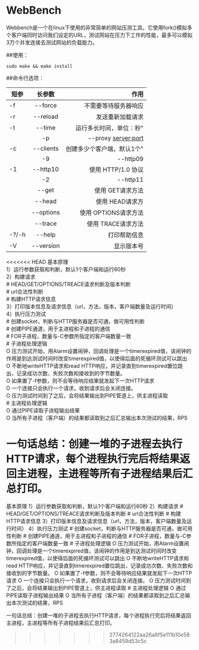 # WebBench

Webbench是一个在linux下使用的非常简单的网站压测工具。它使用fork()模拟多个客户端同时访问我们设定的URL，测试网站在压力下工作的性能，最多可以模拟3万个并发连接去测试网站的负载能力。

##使用：

	sudo make && make install
  
##命令行选项：




| 短参        | 长参数           | 作用   |
| ------------- |:-------------:| -----:|
|-f     |--force                |不需要等待服务器响应               | 
|-r     |--reload               |发送重新加载请求                   |
|-t     |--time <sec>           |运行多长时间，单位：秒"            |
    |-p     |--proxy <server:port>  |使用代理服务器来发送请求	    |
|-c     |--clients <n>          |创建多少个客户端，默认1个"         |
     |-9     |--http09               |使用 HTTP/0.9                      |
|-1     |--http10               |使用 HTTP/1.0 协议                 |
     |-2     |--http11               |使用 HTTP/1.1 协议                 |
|       |--get                  |使用 GET请求方法                   |
|       |--head                 |使用 HEAD请求方                    |
|       |--options              |使用 OPTIONS请求方法               |
|       |--trace                |使用 TRACE请求方法                 |
|-?/-h  |--help                 |打印帮助信息                       |
|-V     |--version              |显示版本号                         |

<<<<<<< HEAD
基本原理    
1）运行参数获取和判断，默认1个客户端和运行60秒    
2）构建请求    
      # HEAD/GET/OPTIONS/TREACE请求判断及版本判断    
      # url合法性判断    
      # 构建HTTP请求信息    
3）打印版本信息及请求信息（url，方法，版本，客户端数量及运行时间）    
4）执行压力测试    
     # 创建socket，判断与HTTP服务器是否可通，做可用性判断    
     # 创建PIPE通道，用于主进程和子进程的通信    
     # FOR子进程，数量与-C参数所指定的客户端数量一致    
     # 子进程处理逻辑    
        O 压力测试开始，用Alarm设置闹钟，回调处理是一个timerexpired值，该闹钟的作用是到达测试时间时改变timerexpired值，以使得后面的死循环测试可以跳出    
        O 不断地writeHTTP请求和read HTTP响应，并记录直到timerexpired置位跳出，记录成功次数、失败次数和接收到的字节数量。    
        O 如果置了-f参数，则不会等待响应结果就发起下一次HTTP请求    
        O 一个连接只会执行一个请求，收到请求后会关闭连接。    
        O 压力测试时间到了之后，会将结果输出到PIPE管道上，供主进程读取    
     # 主进程处理逻辑    
        O 通过PIPE读取子进程输出结果    
        O 当所有子进程（客户端）的结果都读取到之后汇总输出本次测试的结果，RPS    
    
一句话总结：创建一堆的子进程去执行HTTP请求，每个进程执行完后将结果返回主进程，主进程等所有子进程结果后汇总打印。    
=======
基本原理
1）运行参数获取和判断，默认1个客户端和运行60秒
2）构建请求
      # HEAD/GET/OPTIONS/TREACE请求判断及版本判断
      # url合法性判断
      # 构建HTTP请求信息
3）打印版本信息及请求信息（url，方法，版本，客户端数量及运行时间）
4）执行压力测试
     # 创建socket，判断与HTTP服务器是否可通，做可用性判断
     # 创建PIPE通道，用于主进程和子进程的通信
     # FOR子进程，数量与-C参数所指定的客户端数量一致
     # 子进程处理逻辑
        O 压力测试开始，用Alarm设置闹钟，回调处理是一个timerexpired值，该闹钟的作用是到达测试时间时改变timerexpired值，以使得后面的死循环测试可以跳出
        O 不断地writeHTTP请求和read HTTP响应，并记录直到timerexpired置位跳出，记录成功次数、失败次数和接收到的字节数量。
        O 如果置了-f参数，则不会等待响应结果就发起下一次HTTP请求
        O 一个连接只会执行一个请求，收到请求后会关闭连接。
        O 压力测试时间到了之后，会将结果输出到PIPE管道上，供主进程读取
     # 主进程处理逻辑
        O 通过PIPE读取子进程输出结果
        O 当所有子进程（客户端）的结果都读取到之后汇总输出本次测试的结果，RPS

一句话总结：创建一堆的子进程去执行HTTP请求，每个进程执行完后将结果返回主进程，主进程等所有子进程结果后汇总打印。
>>>>>>> 2774264122aa26a6f5e111b10e583a8459d53c5c
